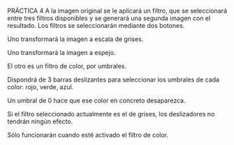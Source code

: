 PRÁCTICA 4
A la  imagen original se le aplicará un filtro, que se seleccionará entre tres filtros disponibles y se generará una segunda imagen con el resultado.
Los filtros se seleccionarán mediante dos botones.

Uno transformará la imagen a escala de grises.

Uno transformará la imagen a espejo.

El otro es un filtro de color, por umbrales.

Dispondrá de 3 barras deslizantes para seleccionar los umbrales de cada color: rojo, verde, azul.

Un umbral de 0 hace que ese color en concreto desaparezca.

Si el filtro seleccionado actualmente es el de grises, los deslizadores no tendrán ningún efecto.

Sólo funcionarán cuando esté activado el filtro de color.